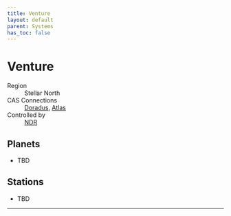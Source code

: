 ```yaml
---
title: Venture
layout: default
parent: Systems
has_toc: false
---
```


# Venture
<dl>
    <dt>Region</dt><dd>Stellar North</dd>
    <dt>CAS Connections</dt><dd><a href="../doradus/">Doradus</a>, <a href="../atlas/">Atlas</a></dd>
    <dt>Controlled by</dt><dd><a href="../../factions/ndr.html">NDR</a></dd>
    <!-- <dt>Population</dt><dd>///</dd> -->
</dl>

## Planets
* TBD

## Stations
* TBD

----
